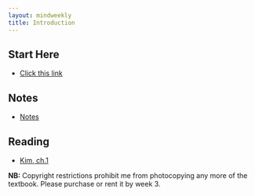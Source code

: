 ```yaml
---
layout: mindweekly
title: Introduction
---
```


## Start Here
+ [Click this link](start)

## Notes
+ [Notes](notes)

## Reading
+ [Kim, ch.1](kim1and2.pdf)

**NB:** Copyright restrictions prohibit me from photocopying any more of the textbook. Please purchase or rent it by week 3. 


